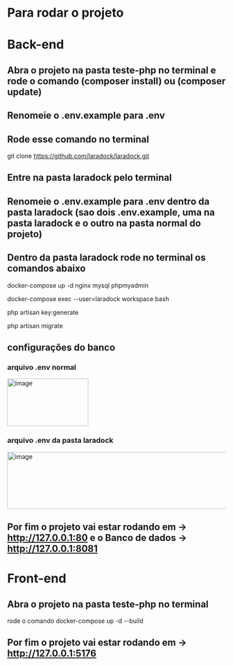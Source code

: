 # Para rodar o projeto

# Back-end

## Abra o projeto na pasta teste-php no terminal e rode o comando (composer install) ou (composer update)

## Renomeie o .env.example para .env

## Rode esse comando no terminal

git clone https://github.com/laradock/laradock.git

## Entre na pasta laradock pelo terminal

## Renomeie o .env.example para .env dentro da pasta laradock (sao dois .env.example, uma na pasta laradock e o outro na pasta normal do projeto)

## Dentro da pasta laradock rode no terminal os comandos abaixo

docker-compose up -d nginx mysql phpmyadmin

docker-compose exec --user=laradock workspace bash

php artisan key:generate

php artisan migrate

## configurações do banco

### arquivo .env normal
<img width="187" height="109" alt="image" src="https://github.com/user-attachments/assets/5575dc9d-ef1c-446e-b63c-c9780a9f08d3" />

### arquivo .env da pasta laradock
<img width="556" height="131" alt="image" src="https://github.com/user-attachments/assets/c201eb50-ad6e-4782-b73d-8975e3cc2d7f" />

## Por fim o projeto vai estar rodando em -> http://127.0.0.1:80 e o Banco de dados -> http://127.0.0.1:8081

# Front-end

## Abra o projeto na pasta teste-php no terminal

rode o comando docker-compose up -d --build

## Por fim o projeto vai estar rodando em -> http://127.0.0.1:5176
